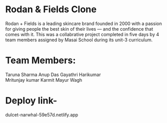# Rodan & Fields Clone 

Rodan + Fields is a leading skincare brand founded in 2000 with a passion for giving people the best skin of their lives — and the confidence that comes with it.
This was a collabrative project completed in five days by 4 team members assigned by Masai School during its unit-3 curriculum.

# Team Members:

  Taruna Sharma	
  Anup Das
  Gayathri Harikumar	
  Mritunjay kumar
  Karmit	Mayur Wagh
 

# Deploy link-

dulcet-narwhal-59e57d.netlify.app


